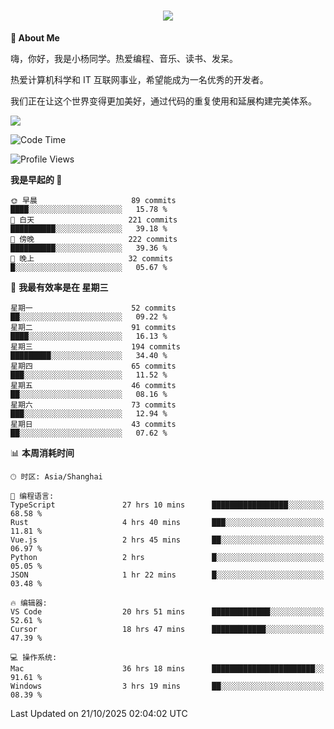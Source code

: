 
<h1 align="center">
	<a href="https://anify.cn/">
		<img src="https://readme-typing-svg.herokuapp.com/?lines=小🐑同学祝您今天愉快!;无期并非终点,而是重新定义起点的契机!&center=true&size=27&width=495">
	</a>
</h1>


**🤺 About Me**

嗨，你好，我是小杨同学。热爱编程、音乐、读书、发呆。

热爱计算机科学和 IT 互联网事业，希望能成为一名优秀的开发者。

我们正在让这个世界变得更加美好，通过代码的重复使用和延展构建完美体系。

<!-- https://github.com/anuraghazra/github-readme-stats -->
<img align="center" src="https://github-readme-stats.vercel.app/api/wakatime?username=wuqi&theme=transparent&hide_border=true&layout=compact&langs_count=220" />


<!--START_SECTION:waka-->
![Code Time](http://img.shields.io/badge/Code%20Time-4%2C413%20hrs%2026%20mins-blue)

![Profile Views](http://img.shields.io/badge/%E4%B8%AA%E4%BA%BA%E8%B5%84%E6%96%99%E8%A7%82%E7%9C%8B%E6%AC%A1%E6%95%B0-15-blue)

**我是早起的 🐤** 

```text
🌞 早晨                     89 commits          ████░░░░░░░░░░░░░░░░░░░░░   15.78 % 
🌆 白天                     221 commits         ██████████░░░░░░░░░░░░░░░   39.18 % 
🌃 傍晚                     222 commits         ██████████░░░░░░░░░░░░░░░   39.36 % 
🌙 晚上                     32 commits          █░░░░░░░░░░░░░░░░░░░░░░░░   05.67 % 
```
📅 **我最有效率是在 星期三** 

```text
星期一                      52 commits          ██░░░░░░░░░░░░░░░░░░░░░░░   09.22 % 
星期二                      91 commits          ████░░░░░░░░░░░░░░░░░░░░░   16.13 % 
星期三                      194 commits         █████████░░░░░░░░░░░░░░░░   34.40 % 
星期四                      65 commits          ███░░░░░░░░░░░░░░░░░░░░░░   11.52 % 
星期五                      46 commits          ██░░░░░░░░░░░░░░░░░░░░░░░   08.16 % 
星期六                      73 commits          ███░░░░░░░░░░░░░░░░░░░░░░   12.94 % 
星期日                      43 commits          ██░░░░░░░░░░░░░░░░░░░░░░░   07.62 % 
```


📊 **本周消耗时间** 

```text
🕑︎ 时区: Asia/Shanghai

💬 编程语言: 
TypeScript               27 hrs 10 mins      █████████████████░░░░░░░░   68.58 % 
Rust                     4 hrs 40 mins       ███░░░░░░░░░░░░░░░░░░░░░░   11.81 % 
Vue.js                   2 hrs 45 mins       ██░░░░░░░░░░░░░░░░░░░░░░░   06.97 % 
Python                   2 hrs               █░░░░░░░░░░░░░░░░░░░░░░░░   05.05 % 
JSON                     1 hr 22 mins        █░░░░░░░░░░░░░░░░░░░░░░░░   03.48 % 

🔥 编辑器: 
VS Code                  20 hrs 51 mins      █████████████░░░░░░░░░░░░   52.61 % 
Cursor                   18 hrs 47 mins      ████████████░░░░░░░░░░░░░   47.39 % 

💻 操作系统: 
Mac                      36 hrs 18 mins      ███████████████████████░░   91.61 % 
Windows                  3 hrs 19 mins       ██░░░░░░░░░░░░░░░░░░░░░░░   08.39 % 
```


 Last Updated on 21/10/2025 02:04:02 UTC
<!--END_SECTION:waka-->



<!--
**wuqi-y/wuqi-y** is a ✨ _special_ ✨ repository because its `README.md` (this file) appears on your GitHub profile.

Here are some ideas to get you started:

- 🔭 I’m currently working on ...
- 🌱 I’m currently learning ...
- 👯 I’m looking to collaborate on ...
- 🤔 I’m looking for help with ...
- 💬 Ask me about ...
- 📫 How to reach me: ...
- 😄 Pronouns: ...
- ⚡ Fun fact: ...
-->
